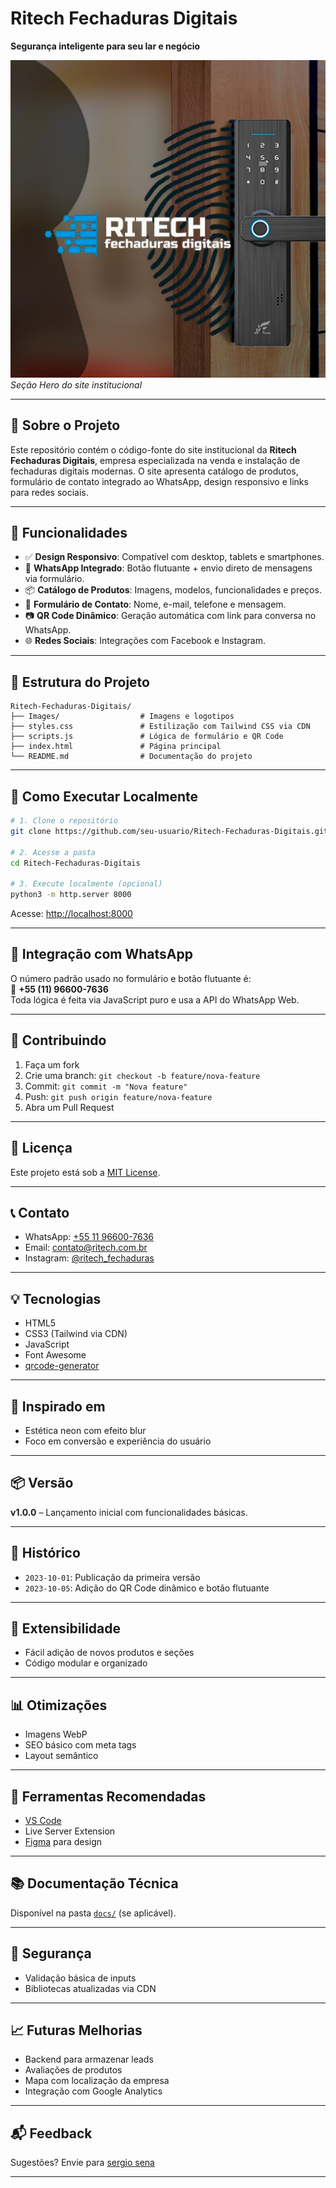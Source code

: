# Ritech Fechaduras Digitais  
**Segurança inteligente para seu lar e negócio**

![Logo Ritech](Images/LogoRitech.jpg)  
*Seção Hero do site institucional*

---

## 📌 Sobre o Projeto  
Este repositório contém o código-fonte do site institucional da **Ritech Fechaduras Digitais**, empresa especializada na venda e instalação de fechaduras digitais modernas. O site apresenta catálogo de produtos, formulário de contato integrado ao WhatsApp, design responsivo e links para redes sociais.

---

## 🔧 Funcionalidades  
- ✅ **Design Responsivo**: Compatível com desktop, tablets e smartphones.  
- 💬 **WhatsApp Integrado**: Botão flutuante + envio direto de mensagens via formulário.  
- 📦 **Catálogo de Produtos**: Imagens, modelos, funcionalidades e preços.  
- 🧾 **Formulário de Contato**: Nome, e-mail, telefone e mensagem.  
- 📷 **QR Code Dinâmico**: Geração automática com link para conversa no WhatsApp.  
- 🌐 **Redes Sociais**: Integrações com Facebook e Instagram.

---

## 📁 Estrutura do Projeto  
```
Ritech-Fechaduras-Digitais/
├── Images/                  # Imagens e logotipos
├── styles.css               # Estilização com Tailwind CSS via CDN
├── scripts.js               # Lógica de formulário e QR Code
├── index.html               # Página principal
└── README.md                # Documentação do projeto
```

---

## 🚀 Como Executar Localmente  
```bash
# 1. Clone o repositório
git clone https://github.com/seu-usuario/Ritech-Fechaduras-Digitais.git

# 2. Acesse a pasta
cd Ritech-Fechaduras-Digitais

# 3. Execute localmente (opcional)
python3 -m http.server 8000
```
Acesse: [http://localhost:8000](http://localhost:8000)

---

## 💬 Integração com WhatsApp  
O número padrão usado no formulário e botão flutuante é:  
📱 **+55 (11) 96600-7636**  
Toda lógica é feita via JavaScript puro e usa a API do WhatsApp Web.

---
## 🤝 Contribuindo  
1. Faça um fork  
2. Crie uma branch: `git checkout -b feature/nova-feature`  
3. Commit: `git commit -m "Nova feature"`  
4. Push: `git push origin feature/nova-feature`  
5. Abra um Pull Request  

---

## 📜 Licença  
Este projeto está sob a [MIT License](LICENSE).

---

## 📞 Contato  
- WhatsApp: [+55 11 96600-7636](https://wa.me/5511966007636)  
- Email: contato@ritech.com.br  
- Instagram: [@ritech_fechaduras](https://www.instagram.com/ritech_fechaduras/)

---

## 💡 Tecnologias  
- HTML5  
- CSS3 (Tailwind via CDN)  
- JavaScript  
- Font Awesome  
- [qrcode-generator](https://github.com/kazuhikoarase/qrcode-generator)

---

## 🔮 Inspirado em  
- Estética neon com efeito blur  
- Foco em conversão e experiência do usuário

---

## 📦 Versão  
**v1.0.0** – Lançamento inicial com funcionalidades básicas.

---

## 📅 Histórico  
- `2023-10-01`: Publicação da primeira versão  
- `2023-10-05`: Adição do QR Code dinâmico e botão flutuante

---

## 🧩 Extensibilidade  
- Fácil adição de novos produtos e seções  
- Código modular e organizado  

---

## 📊 Otimizações  
- Imagens WebP  
- SEO básico com meta tags  
- Layout semântico

---

## 🔧 Ferramentas Recomendadas  
- [VS Code](https://code.visualstudio.com/)  
- Live Server Extension  
- [Figma](https://www.figma.com/) para design

---

## 📚 Documentação Técnica  
Disponível na pasta [`docs/`](docs/) (se aplicável).

---

## 🔐 Segurança  
- Validação básica de inputs  
- Bibliotecas atualizadas via CDN

---

## 📈 Futuras Melhorias  
- Backend para armazenar leads  
- Avaliações de produtos  
- Mapa com localização da empresa  
- Integração com Google Analytics

---

## 📬 Feedback  
Sugestões? Envie para [sergio sena](mailto:senanetworker@gmail.com)

---

